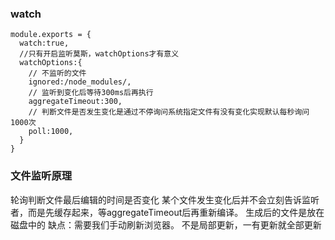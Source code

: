 ### watch
```
module.exports = {
  watch:true,
  //只有开启监听莫斯，watchOptions才有意义
  watchOptions:{
    // 不监听的文件
    ignored:/node_modules/,
    // 监听到变化后等待300ms后再执行
    aggregateTimeout:300,
    // 判断文件是否发生变化是通过不停询问系统指定文件有没有变化实现默认每秒询问1000次
    poll:1000,
  }
}
```
### 文件监听原理
轮询判断文件最后编辑的时间是否变化
某个文件发生变化后并不会立刻告诉监听者，而是先缓存起来，等aggregateTimeout后再重新编译。
生成后的文件是放在磁盘中的
缺点：需要我们手动刷新浏览器。
不是局部更新，一有更新就全部更新
